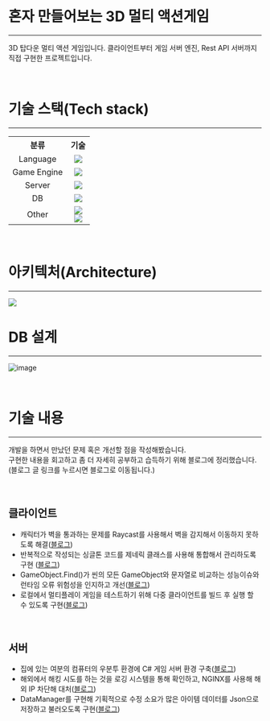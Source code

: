 # 혼자 만들어보는 3D 멀티 액션게임
---

3D 탑다운 멀티 액션 게임입니다.
클라이언트부터 게임 서버 엔진, Rest API 서버까지 직접 구현한 프로젝트입니다.

<br/>

# 기술 스택(Tech stack)
---

<table>
	<tr>
		<th>분류</th>
		<th>기술</th>
	</tr>
	<tr align="center">
		<td>Language</td>
		<td><img src="https://img.shields.io/badge/CSharp-purple?style=for-the-badge&logo=csharp&logoColor="></td>
	</tr>
	<tr align="center">
		<td>Game Engine</td>
		<td><img src="https://img.shields.io/badge/Unity-black?style=for-the-badge&logo=unity&logoColor=white"></td>
	</tr>
	<tr align="center">
		<td>Server</td>
		<td><img src="https://img.shields.io/badge/ASP.NET Core-blue?style=for-the-badge&logo=.net&logoColor=white"></td>
	</tr>
	<tr align="center">
		<td>DB</td>
		<td><img src="https://img.shields.io/badge/MySQL-4479A1?style=for-the-badge&logo=MySQL&logoColor=white"></td>
	</tr>
	<tr align="center">
		<td>Other</td>
		<td><img src="https://img.shields.io/badge/Entity Framework Core-purple?style=for-the-badge"><br>
		    <img src="https://img.shields.io/badge/Nginx-green?style=for-the-badge&logo=nginx&logoColor=white">
		</td>
	</tr>
</table>

<br/>

# 아키텍처(Architecture)
---

<img src="https://github.com/yarogono/3D_Multi_Shooting_Game/assets/70641418/6668aefb-4f88-44df-bb90-bf37e9607623">

<br/>


# DB 설계
---

![image](https://github.com/yarogono/3D_Multi_Shooting_Game/assets/70641418/73544b14-1c92-48f0-a447-4c5147da0313)

<br/>

# 기술 내용
---

개발을 하면서 만났던 문제 혹은 개선할 점을 작성해봤습니다.  
구현한 내용을 회고하고 좀 더 자세히 공부하고 습득하기 위해 블로그에 정리했습니다.  
(블로그 글 링크를 누르시면 블로그로 이동됩니다.)

<br/>

## 클라이언트
- 캐릭터가 벽을 통과하는 문제를 Raycast를 사용해서 벽을 감지해서 이동하지 못하도록 해결([블로그](https://velog.io/@yarogono/Unity-%EC%BA%90%EB%A6%AD%ED%84%B0%EA%B0%80-%EB%B2%BD%EC%9D%84-%ED%86%B5%EA%B3%BC%ED%95%98%EB%8A%94-%EB%AC%B8%EC%A0%9C))
- 반복적으로 작성되는 싱글톤 코드를 제네릭 클래스를 사용해 통합해서 관리하도록 구현 ([블로그](https://velog.io/@yarogono/Unity-%EB%B0%98%EB%B3%B5%EB%90%98%EB%8A%94-%EC%8B%B1%EA%B8%80%ED%86%A4-%EC%BD%94%EB%93%9C-%ED%86%B5%ED%95%A9-%EC%B2%98%EB%A6%AC%ED%95%98%EA%B8%B0))
- GameObject.Find()가 씬의 모든 GameObject와 문자열로 비교하는 성능이슈와 런타임 오류 위험성을 인지하고 개선([블로그](https://velog.io/@yarogono/Unity-GameObject.Find%EC%9D%98-%EC%84%B1%EB%8A%A5-%EC%9D%B4%EC%8A%88))
- 로컬에서 멀티플레이 게임을 테스트하기 위해 다중 클라이언트를 빌드 후 실행 할 수 있도록 구현([블로그](https://velog.io/@yarogono/C-Unity-%EB%A9%80%ED%8B%B0%ED%94%8C%EB%A0%88%EC%9D%B4-%ED%99%98%EA%B2%BD-%EC%84%B8%ED%8C%85))

<br/>

## 서버
- 집에 있는 여분의 컴퓨터의 우분투 환경에 C# 게임 서버 환경 구축([블로그](https://velog.io/@yarogono/C-%EB%82%A8%EB%8A%94-%EC%9C%88%EB%8F%84%EC%9A%B0-%EC%BB%B4%ED%93%A8%ED%84%B0%EC%97%90-%EA%B2%8C%EC%9E%84-%EC%84%9C%EB%B2%84-%EB%B0%B0%ED%8F%AC))
- 해외에서 해킹 시도를 하는 것을 로깅 시스템을 통해 확인하고, NGINX를 사용해 해외 IP 차단해 대처([블로그](https://velog.io/@yarogono/NGINX%EB%A5%BC-%EC%82%AC%EC%9A%A9%ED%95%B4-%ED%95%B4%EC%99%B8-%EC%84%9C%EB%B2%84-%EC%B0%A8%EB%8B%A8%ED%95%98%EA%B8%B0%EC%84%9C%EB%B2%84-%EB%B3%B4%EC%95%88))
- DataManager를 구현해 기획적으로 수정 소요가 많은 아이템 데이터를 Json으로 저장하고 불러오도록 구현([블로그](https://velog.io/@yarogono/%EA%B2%8C%EC%9E%84-%EC%95%84%EC%9D%B4%ED%85%9C-%EB%8D%B0%EC%9D%B4%ED%84%B0%EB%A5%BC-%EC%96%B4%EB%94%94%EC%84%9C-%EA%B4%80%EB%A6%AC%ED%95%98%EB%A9%B4-%EC%A2%8B%EC%9D%84%EA%B9%8C%EC%84%9C%EB%B2%84-%ED%81%B4%EB%9D%BC%EC%9D%B4%EC%96%B8%ED%8A%B8))
